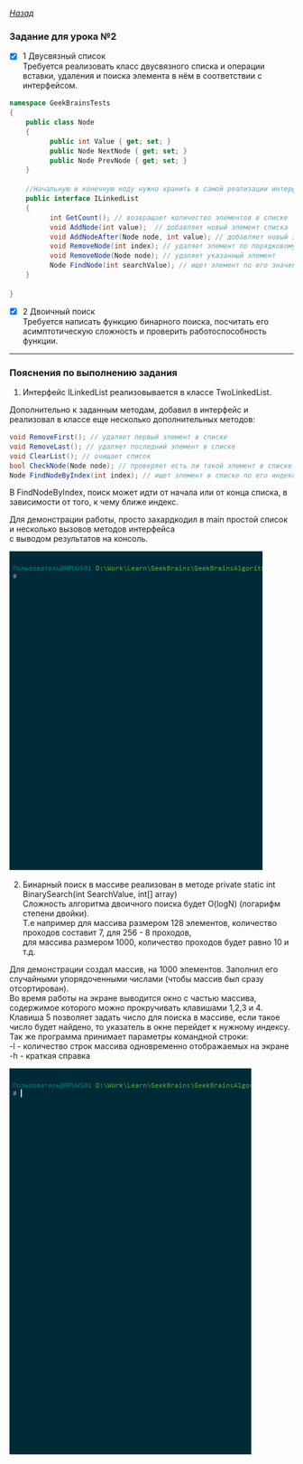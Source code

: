 ﻿*[Назад](./../README.md)*  
  
### Задание для урока №2  
  
- [X] 1 Двусвязный список  
Требуется реализовать класс двусвязного списка и операции вставки, удаления и поиска элемента в нём в соответствии с интерфейсом.  

```cs  
namespace GeekBrainsTests
{
	public class Node
	{
    	  public int Value { get; set; }
    	  public Node NextNode { get; set; }
    	  public Node PrevNode { get; set; }
	}

	//Начальную и конечную ноду нужно хранить в самой реализации интерфейса
	public interface ILinkedList
	{
    	  int GetCount(); // возвращает количество элементов в списке
    	  void AddNode(int value);  // добавляет новый элемент списка
    	  void AddNodeAfter(Node node, int value); // добавляет новый элемент списка после определённого элемента
    	  void RemoveNode(int index); // удаляет элемент по порядковому номеру
    	  void RemoveNode(Node node); // удаляет указанный элемент
    	  Node FindNode(int searchValue); // ищет элемент по его значению
	}

}
```  
  
  
- [X] 2 Двоичный поиск  
Требуется написать функцию бинарного поиска, посчитать его асимптотическую сложность и проверить работоспособность функции.  
  
---  
  
### Пояснения по выполнению задания  
  
1. Интерфейс ILinkedList реализовывается в классе TwoLinkedList.  
  
Дополнительно к заданным методам, добавил в интерфейс и реализовал в классе еще несколько дополнительных методов:  
```cs  
void RemoveFirst(); // удаляет первый элемент в списке
void RemoveLast(); // удаляет последний элемент в списке
void ClearList(); // очищает список
bool CheckNode(Node node); // проверяет есть ли такой элемент в списке
Node FindNodeByIndex(int index); // ищет элемент в списке по его индексу
```	 
  
В FindNodeByIndex, поиск может идти от начала или от конца списка, в зависимости от того, к чему ближе индекс.  
  
Для демонстрации работы, просто захардкодил в main простой список и несколько вызовов методов интерфейса  
с выводом результатов на консоль.  
  
![Результат](Docs/lesson-02-01.gif "Результат")  
    
2. Бинарный поиск в массиве реализован в методе private static int BinarySearch(int SearchValue, int[] array)  
Сложность алгоритма двоичного поиска будет O(logN) (логарифм степени двойки).  
Т.е например для массива размером 128 элементов, количество проходов составит 7, для 256 - 8 проходов,  
для массива размером 1000, количество проходов будет равно 10 и т.д.  
  
Для демонстрации создал массив, на 1000 элементов. Заполнил его случайными упорядоченными числами (чтобы массив был сразу отсортирован).  
Во время работы на экране выводится окно с частью массива, содержимое которого можно прокручивать клавишами 1,2,3 и 4.  
Клавиша 5 позволяет задать число для поиска в массиве, если такое число будет найдено, то указатель в окне перейдет к нужному индексу.  
Так же программа принимает параметры командной строки:  
-l <int> - количество строк массива одновременно отображаемых на экране  
-h - краткая справка  
  
![Результат](Docs/lesson-02-02.gif "Результат")  
    